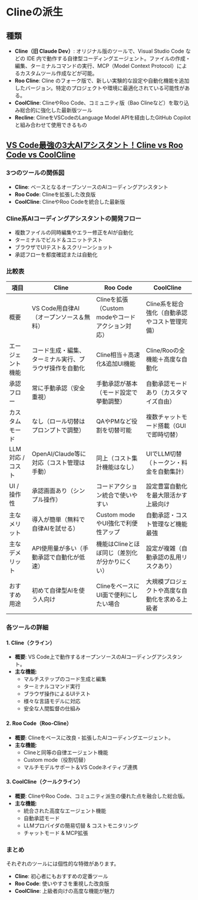 # Clineの派生

## 種類

- **Cline（旧 Claude Dev）**: オリジナル版のツールで、Visual Studio Code などの IDE 内で動作する自律型コーディングエージェント。ファイルの作成・編集、ターミナルコマンドの実行、MCP（Model Context Protocol）によるカスタムツール作成などが可能。
- **Roo Cline**: Cline のフォーク版で、新しい実験的な設定や自動化機能を追加したバージョン。特定のプロジェクトや環境に最適化されている可能性がある。
- **CoolCline**: ClineやRoo Code、コミュニティ版（Bao Clineなど）を取り込み総合的に強化した最新版ツール
- **Recline**: ClineをVSCodeのLanguage Model APIを経由したGitHub Copilotと組み合わせて使用できるもの

## [VS Code最強の3大AIアシスタント！Cline vs Roo Code vs CoolCline](https://qiita.com/syukan3/items/0b91c26fccb7a3550111)

### 3つのツールの関係図

- **Cline**: ベースとなるオープンソースのAIコーディングアシスタント
- **Roo Code**: Clineを拡張した改良版
- **CoolCline**: ClineやRoo Codeを統合した最新版

### Cline系AIコーディングアシスタントの開発フロー

- 複数ファイルの同時編集やエラー修正をAIが自動化
- ターミナルでビルド＆ユニットテスト
- ブラウザでUIテスト＆スクリーンショット
- 承認フローを都度確認または自動化

### 比較表

| 項目             | Cline                                                  | Roo Code                                         | CoolCline                                      |
| ---------------- | ------------------------------------------------------ | ------------------------------------------------ | ---------------------------------------------- |
| 概要             | VS Code用自律AI（オープンソース＆無料）                | Clineを拡張（Custom modeやコードアクション対応） | Cline系を総合強化（自動承認やコスト管理完備）  |
| エージェント機能 | コード生成・編集、ターミナル実行、ブラウザ操作を自動化 | Cline相当＋高速化&追加UI機能                     | Cline/Rooの全機能＋高度な自動化                |
| 承認フロー       | 常に手動承認（安全重視）                               | 手動承認が基本（モード設定で挙動調整）           | 自動承認モードあり（カスタマイズ自由）         |
| カスタムモード   | なし（ロール切替はプロンプトで調整）                   | QAやPMなど役割を切替可能                         | 複数チャットモード搭載（GUIで即時切替）        |
| LLM対応 / コスト | OpenAI/Claude等に対応（コスト管理は手動）              | 同上（コスト集計機能はなし）                     | UIでLLM切替（トークン・料金を自動集計）        |
| UI / 操作性      | 承認画面あり（シンプル操作）                           | コードアクション統合で使いやすい                 | 設定豊富自動化を最大限活かす上級向け           |
| 主なメリット     | 導入が簡単（無料で自律AIを試せる）                     | Custom modeやUI強化で利便性アップ                | 自動承認・コスト管理など機能最強               |
| 主なデメリット   | API使用量が多い（手動承認で自動化が低速）              | 機能はClineとほぼ同じ（差別化が分かりにくい）    | 設定が複雑（自動承認の乱用リスクあり）         |
| おすすめ用途     | 初めて自律型AIを使う人向け                             | ClineをベースにUI面で便利にしたい場合            | 大規模プロジェクトや高度な自動化を求める上級者 |

### 各ツールの詳細

#### 1. Cline（クライン）

- **概要**: VS Code上で動作するオープンソースのAIコーディングアシスタント。
- **主な機能**:
  - マルチステップのコード生成と編集
  - ターミナルコマンド実行
  - ブラウザ操作によるUIテスト
  - 様々な言語モデルに対応
  - 安全な人間監督の仕組み

#### 2. Roo Code（Roo-Cline）

- **概要**: Clineをベースに改良・拡張したAIコーディングエージェント。
- **主な機能**:
  - Clineと同等の自律エージェント機能
  - Custom mode（役割切替）
  - マルチモデルサポート＆VS Codeネイティブ連携

#### 3. CoolCline（クールクライン）

- **概要**: ClineやRoo Code、コミュニティ派生の優れた点を融合した総合版。
- **主な機能**:
  - 統合された高度なエージェント機能
  - 自動承認モード
  - LLMプロバイダの簡易切替 & コストモニタリング
  - チャットモード & MCP拡張

### まとめ

それぞれのツールには個性的な特徴があります。

- **Cline**: 初心者にもおすすめの定番ツール
- **Roo Code**: 使いやすさを重視した改良版
- **CoolCline**: 上級者向けの高度な機能が魅力
